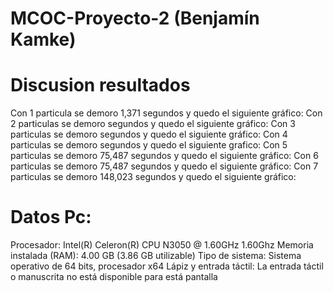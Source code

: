 # MCOC-Proyecto-2 (Benjamín Kamke)



# Discusion resultados
Con 1 particula se demoro 1,371 segundos y quedo el siguiente gráfico:
Con 2 particulas se demoro   segundos y quedo el siguiente gráfico:
Con 3 particulas se demoro  segundos y quedo el siguiente gráfico:
Con 4 particulas se demoro  segundos y quedo el siguiente grafico:
Con 5 particulas se demoro 75,487 segundos y quedo el siguiente gráfico:
Con 6 particulas se demoro 75,487 segundos y quedo el siguiente gráfico:
Con 7 particulas se demoro 148,023 segundos y quedo el siguiente gráfico:


# Datos Pc:

Procesador: Intel(R) Celeron(R) CPU N3050 @ 1.60GHz 1.60Ghz
Memoria instalada (RAM): 4.00 GB (3.86 GB utilizable)
Tipo de sistema: Sistema operativo de 64 bits, procesador x64
Lápiz y entrada táctil: La entrada táctil o manuscrita no está disponible para está pantalla

